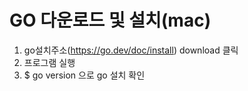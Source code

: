 # GO 다운로드 및 설치(mac)

1. go설치주소(https://go.dev/doc/install) download 클릭
2. 프로그램 실행
3. $ go version 으로 go 설치 확인

